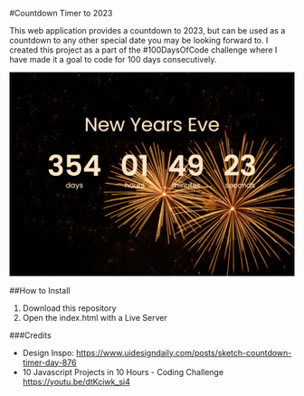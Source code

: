 #Countdown Timer to 2023

This web application provides a countdown to 2023, but can be used as a countdown to any other special date you may be looking forward to. I created this project as a part of the #100DaysOfCode challenge where I have made it a goal to code for 100 days consecutively. 

![screenshot of timer](images/timer-screenshot.PNG "Screenshot of timer")

##How to Install
1. Download this repository
2. Open the index.html with a Live Server

###Credits
- Design Inspo: https://www.uidesigndaily.com/posts/sketch-countdown-timer-day-876
- 10 Javascript Projects in 10 Hours - Coding Challenge https://youtu.be/dtKciwk_si4